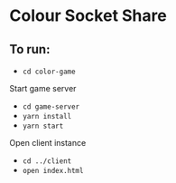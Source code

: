 # Colour Socket Share

## To run:
- `cd color-game`

Start game server
- `cd game-server`
- `yarn install`
- `yarn start`

Open client instance
- `cd ../client`
- `open index.html`